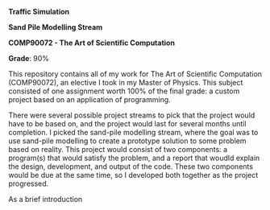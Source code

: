 **Traffic Simulation**

**Sand Pile Modelling Stream**

**COMP90072 - The Art of Scientific Computation**

**Grade**: 90%

This repository contains all of my work for The Art of Scientific Computation (COMP90072), an elective I took in my Master of Physics. This subject consisted of one assignment worth 100% of the final grade: a custom project based on an application of programming.

There were several possible project streams to pick that the project would have to be based on, and the project would last for several months until completion. I picked the sand-pile modelling stream, where the goal was to use sand-pile modelling to create a prototype solution to some problem based on reality. This project would consist of two components: a program(s) that would satisfy the problem, and a report that woudld explain the design, development, and output of the code. These two components would be due at the same time, so I developed both together as the project progressed.

As a brief introduction
